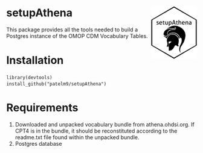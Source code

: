 # setupAthena <img src="man/figures/logo.png" align="right" alt="" width="120" /> 
This package provides all the tools needed to build a Postgres instance of the OMOP CDM Vocabulary Tables.  

# Installation  
`library(devtools)`  
`install_github("patelm9/setupAthena")`

# Requirements  
1. Downloaded and unpacked vocabulary bundle from athena.ohdsi.org. If CPT4 is in the bundle, it should be reconstituted according to the readme.txt file found within the unpacked bundle.  
1. Postgres database  
